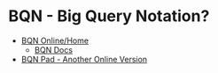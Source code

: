 # BQN - Big Query Notation?

- [BQN Online/Home](https://mlochbaum.github.io/BQN/index.html)
  - [BQN Docs](https://mlochbaum.github.io/BQN/doc/index.html)
- [BQN Pad - Another Online Version](https://bqnpad.mechanize.systems/)
